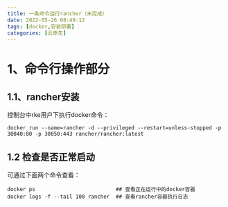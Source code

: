 ```yaml
---
title: 一条命令运行rancher（未完成）
date: 2022-05-26 08:49:12
tags: [docker,安装部署]
categories: [云原生]
---
```


# 1、命令行操作部分

## 1.1、rancher安装

控制台中rke用户下执行docker命令：

```shell
docker run --name=rancher -d --privileged --restart=unless-stopped -p 30040:80 -p 30050:443 rancher/rancher:latest
```

## 1.2 检查是否正常启动

可通过下面两个命令查看：

```shell
docker ps                          ## 查看正在运行中的docker容器
docker logs -f --tail 100 rancher  ## 查看rancher容器执行日志
```
